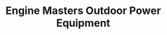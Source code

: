 ---
title: "Engine Masters Outdoor Power Equipment"
url: /henderson/engine-masters-outdoor-power-equipment/
shop: Platzpflege
---